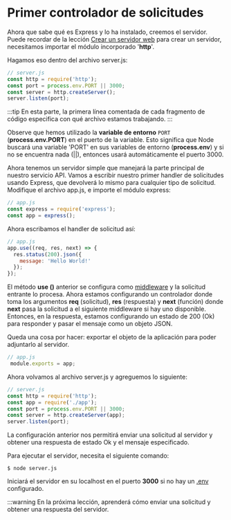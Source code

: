 

# Primer controlador de solicitudes
Ahora que sabe qué es Express y lo ha instalado, creemos el servidor. Puede recordar de la lección [Crear un servidor web](../core/6-http_server.md) para crear un servidor, necesitamos importar el módulo incorporado '**http**'.

Hagamos eso dentro del archivo server.js:
```js
// server.js
const http = require('http');
const port = process.env.PORT || 3000;
const server = http.createServer();
server.listen(port); 
```


:::tip
En esta parte, la primera línea comentada de cada fragmento de código especifica con qué archivo estamos trabajando.
:::

Observe que hemos utilizado la **variable de entorno** `PORT` (**process.env.PORT**) en el puerto de la variable. Esto significa que Node buscará una variable 'PORT' en sus variables de entorno (**process.env**) y si no se encuentra nada (||), entonces usará automáticamente el puerto 3000.

Ahora tenemos un servidor simple que manejará la parte principal de nuestro servicio API. Vamos a escribir nuestro primer handler de solicitudes usando Express, que devolverá lo mismo para cualquier tipo de solicitud.
Modifique el archivo app.js, e importe el módulo express:
```js
// app.js
const express = require('express');
const app = express();
```

Ahora escribamos el handler de solicitud así:

```js
// app.js
app.use((req, res, next) => {
  res.status(200).json({
    message: 'Hello World!'
  });
});
```

El método **use ()** anterior se configura como [middleware](../middlewares/README.md) y la solicitud entrante lo procesa. Ahora estamos configurando un controlador donde toma los argumentos **req** (solicitud), **res** (respuesta) y **next** (función) donde **next** pasa la solicitud a el siguiente middleware si hay uno disponible.
Entonces, en la respuesta, estamos configurando un estado de 200 (Ok) para responder y pasar el mensaje como un objeto JSON.

Queda una cosa por hacer: exportar el objeto de la aplicación para poder adjuntarlo al servidor.

```js
// app.js
 module.exports = app;
 ```

Ahora volvamos al archivo server.js y agreguemos lo siguiente:

```js
// server.js
const http = require('http');
const app = require('./app');
const port = process.env.PORT || 3000;
const server = http.createServer(app);
server.listen(port);
```
La configuración anterior nos permitirá enviar una solicitud al servidor y obtener una respuesta de estado Ok y el mensaje especificado.

Para ejecutar el servidor, necesita el siguiente comando:

    $ node server.js

Iniciará el servidor en su localhost en el puerto **3000** si no hay un [.env]() configurado.

:::warning
En la próxima lección, aprenderá cómo enviar una solicitud y obtener una respuesta del servidor.
